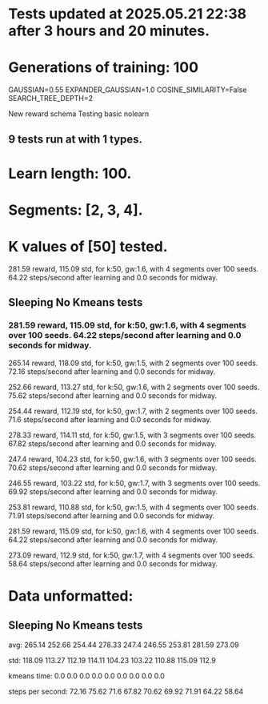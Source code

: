 # Tests updated at 2025.05.21 22:38 after 3 hours and 20 minutes.
# Generations of training: 100
GAUSSIAN=0.55
EXPANDER_GAUSSIAN=1.0
COSINE_SIMILARITY=False
SEARCH_TREE_DEPTH=2

New reward schema
Testing basic nolearn
## 9 tests run at with 1 types.
# Learn length: 100.
# Segments: [2, 3, 4].
# K values of [50] tested.

281.59 reward, 115.09 std, for k:50, gw:1.6, with 4 segments over 100 seeds.  64.22 steps/second after learning and 0.0 seconds for midway.


## Sleeping No Kmeans tests
### 281.59 reward, 115.09 std, for k:50, gw:1.6, with 4 segments over 100 seeds.  64.22 steps/second after learning and 0.0 seconds for midway.

265.14 reward, 118.09 std, for k:50, gw:1.5, with 2 segments over 100 seeds.  72.16 steps/second after learning and 0.0 seconds for midway.

252.66 reward, 113.27 std, for k:50, gw:1.6, with 2 segments over 100 seeds.  75.62 steps/second after learning and 0.0 seconds for midway.

254.44 reward, 112.19 std, for k:50, gw:1.7, with 2 segments over 100 seeds.  71.6 steps/second after learning and 0.0 seconds for midway.

278.33 reward, 114.11 std, for k:50, gw:1.5, with 3 segments over 100 seeds.  67.82 steps/second after learning and 0.0 seconds for midway.

247.4 reward, 104.23 std, for k:50, gw:1.6, with 3 segments over 100 seeds.  70.62 steps/second after learning and 0.0 seconds for midway.

246.55 reward, 103.22 std, for k:50, gw:1.7, with 3 segments over 100 seeds.  69.92 steps/second after learning and 0.0 seconds for midway.

253.81 reward, 110.88 std, for k:50, gw:1.5, with 4 segments over 100 seeds.  71.91 steps/second after learning and 0.0 seconds for midway.

281.59 reward, 115.09 std, for k:50, gw:1.6, with 4 segments over 100 seeds.  64.22 steps/second after learning and 0.0 seconds for midway.

273.09 reward, 112.9 std, for k:50, gw:1.7, with 4 segments over 100 seeds.  58.64 steps/second after learning and 0.0 seconds for midway.


# Data unformatted:



## Sleeping No Kmeans tests
avg:
265.14
252.66
254.44
278.33
247.4
246.55
253.81
281.59
273.09

std:
118.09
113.27
112.19
114.11
104.23
103.22
110.88
115.09
112.9

kmeans time:
0.0
0.0
0.0
0.0
0.0
0.0
0.0
0.0
0.0

steps per second:
72.16
75.62
71.6
67.82
70.62
69.92
71.91
64.22
58.64
